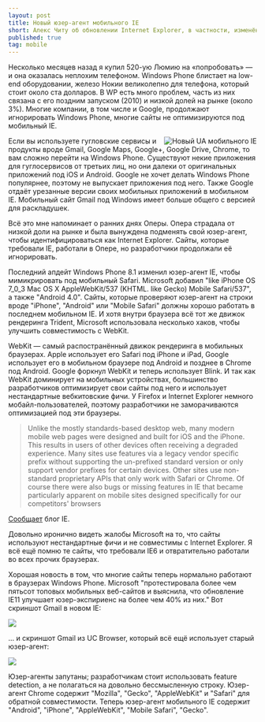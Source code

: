 ```yaml
---
layout: post
title: Новый юзер-агент мобильного IE
short: Алекс Читу об обновлении Internet Explorer, в частности, изменённом User-Agent
published: true
tag: mobile
---
```

Несколько месяцев назад я купил 520-ую Люмию на &laquo;попробовать&raquo; &mdash; и она оказалась неплохим телефоном.
Windows Phone блистает на low-end оборудовании, железо Нокии великолепно для телефона, который стоит около ста долларов.
В WP есть много проблем, часть из них связана с его поздним запуском 
(<span title="#вернитемнемой2010 (хэштег редакции)">2010</span>) и низкой долей на рынке (около 3%).
Многие компании, в том числе и Google, продолжают игнорировать Windows Phone, многие сайты не оптимизируются под
мобильный IE.


<img style="float: right" title="Новый UA мобильного IE" src="http://1.bp.blogspot.com/-I9U5yRqEZyk/U-DARUaPh-I/AAAAAAAB-q8/uTQmBonII6U/s1600/windows-phone-user-agent.png">

Если вы используете гугловские сервисы и продукты вроде Gmail, Google Maps, Google+, Google Drive, Chrome, 
то вам сложно перейти на Windows Phone. Существуют некие приложения для гуглосервисов от третьих лиц, но они далеки
от оригинальных приложений под iOS и Android. Google не хочет делать Windows Phone популярнее, поэтому
не выпускает приложения под него. Также Google отдаёт урезанные версии своих мобильных приложений
в мобильном IE. Мобильный сайт Gmail под Windows имеет больше общего с версией для раскладушек.

Всё это мне напоминает о ранних днях Оперы. Опера страдала от низкой доли на рынке и была вынуждена подменять свой
юзер-агент, чтобы идентифицироваться как Internet Explorer. Сайты, которые требовали IE, работали в Опере, но разработчики продолжали её игнорировать.

Последний апдейт Windows Phone 8.1 изменил юзер-агент IE, чтобы мимикрировать под мобильный Safari. 
Microsoft добавил  "like iPhone OS 7_0_3 Mac OS X AppleWebKit/537 (KHTML. like Gecko) Mobile Safari/537", а также
"Android 4.0". Сайты, которые проверяют юзер-агент на строки вроде "iPhone", "Android" или "Mobile Safari" 
должны хорошо работать в последнем мобильном IE. И хотя внутри браузера всё тот же движок рендеринга Trident, 
Microsoft использовала несколько хаков, чтобы улучшить совместимость с WebKit.


WebKit &mdash; самый распостранённый движок рендеринга в мобильных браузерах. Apple использует его Safari под iPhone
и iPad, Google использует его в мобильном браузере под Android и позднее в Chrome под Android. Google форкнул WebKit
и теперь использует Blink. И так как WebKit доминирует на мобильных устройствах, большинство разработчиков оптимизирует
свои сайты под него и использует нестандартные вебкитовские фичи.
У Firefox и Internet Explorer немного мобайл-пользователей, поэтому разработчики не заморачиваются оптимизацией под
эти браузеры.

> Unlike the mostly standards-based desktop web, many modern mobile web pages were designed and built for iOS and the 
> iPhone. This results in users of other devices often receiving a degraded experience. Many sites use features via a 
> legacy vendor specific prefix without supporting the un-prefixed standard version or only support vendor prefixes 
> for certain devices. Other sites use non-standard proprietary APIs that only work with Safari or Chrome. Of course 
> there were also bugs or missing features in IE that became particularly apparent on mobile sites designed specifically
> for our competitors' browsers

[Cообщает](http://blogs.msdn.com/b/ie/archive/2014/07/31/the-mobile-web-should-just-work-for-everyone.aspx) блог IE.

Довольно иронично видеть жалобы Microsoft на то, что сайты используют нестандартные фичи и не совместимы с Internet
Explorer. Я всё ещё помню те сайты, что требовали IE6 и отвратительно работали во всех прочих браузерах.

Хорошая новость в том, что многие сайты теперь нормально работают в браузерах Windows Phone. Microsoft 
"протестировала более чем пятьсот топовых мобильных веб-сайтов и выяснила, что обновление IE11 улучшает юзер-экспириенс
на более чем 40% из них." Вот скриншот Gmail в новом IE:

<img src="http://4.bp.blogspot.com/-4TDwHGj7amc/U-DARfycliI/AAAAAAAB-q4/P8I0IbJZM_w/s1600/windows-phone-gmail.png">

... и скриншот Gmail из UC Browser, который всё ещё использует старый юзер-агент:

<img src="http://3.bp.blogspot.com/-uWqf2kqI8JE/U-DTmqZJsGI/AAAAAAAB-rg/a1yDCAka8U4/s1600/windows-phone-gmail-2.png">

Юзер-агенты запутаны; разработчикам стоит использовать feature detection, а не полагаться на довольно бессмысленную строку.
Юзер-агент Chrome содержит "Mozilla", "Gecko", "AppleWebKit" и "Safari" для обратной совместимости. Теперь юзер-агент
мобильного IE содержит "Android", "iPhone", "AppleWebKit", "Mobile Safari", "Gecko".
